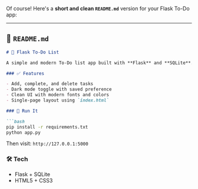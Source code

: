 Of course! Here's a **short and clean `README.md`** version for your Flask To-Do app:

---

## 📄 `README.md`

```markdown
# 📝 Flask To-Do List

A simple and modern To-Do list app built with **Flask** and **SQLite**.

### ✅ Features

- Add, complete, and delete tasks
- Dark mode toggle with saved preference
- Clean UI with modern fonts and colors
- Single-page layout using `index.html`

### 🚀 Run It

```bash
pip install -r requirements.txt
python app.py
```

Then visit: `http://127.0.0.1:5000`

### 🛠 Tech

- Flask + SQLite
- HTML5 + CSS3
